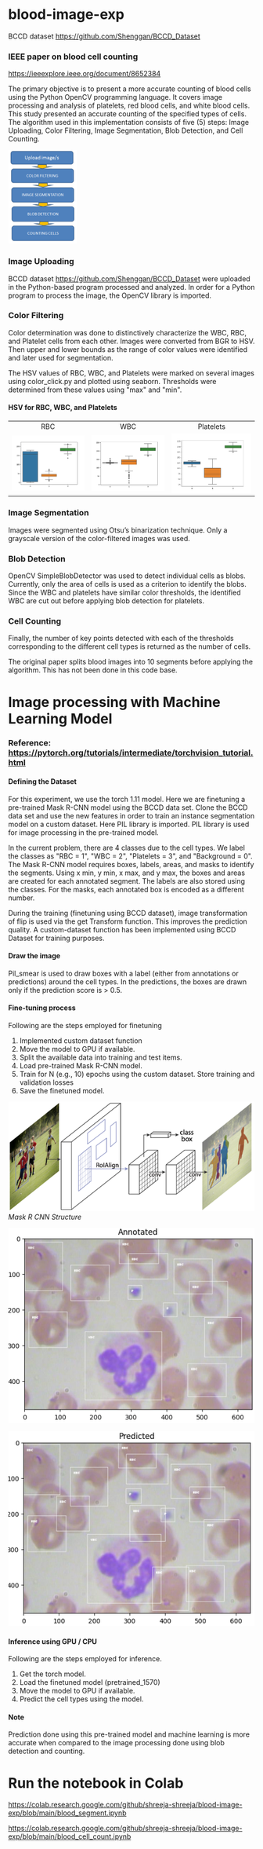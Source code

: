 # blood-image-exp
BCCD dataset https://github.com/Shenggan/BCCD_Dataset

### IEEE paper on blood cell counting
https://ieeexplore.ieee.org/document/8652384

The primary objective is to present a more accurate counting of blood cells using the Python OpenCV programming language. It covers image processing and analysis of platelets, red blood cells, and white blood cells. This study presented an accurate counting of the specified types of cells. The algorithm used in this implementation consists of five (5) steps: Image Uploading, Color Filtering, Image Segmentation, Blob Detection, and Cell Counting.

![img](algorithm.png)

### Image Uploading

BCCD dataset https://github.com/Shenggan/BCCD_Dataset were uploaded in the Python-based program processed and analyzed. In order for a Python program to process the image, the OpenCV library is imported.

### Color Filtering

Color determination was done to distinctively characterize the WBC, RBC, and Platelet cells from each other. Images were converted from BGR to HSV. Then upper and lower bounds as the range of color values were identified and later used for segmentation.

The HSV values of RBC, WBC, and Platelets were marked on several images using color_click.py and plotted using seaborn. Thresholds were determined from these values using "max" and "min".

#### HSV for RBC, WBC, and Platelets 

<table>
  <tr> <td align="center"> RBC </td> <td align="center"> WBC </td> <td align="center"> Platelets </td> </tr>
  <tr> <td> <img src="outputrbc.png" width=270 title="RBC-HSV"/></td> <td><img src="outputwbc.png" width=270 title="WBC-HSV"/></td> <td><img src="outputplatelets.png" width=270 title="Platelets-HSV"/></td> </tr>
</table>

### Image Segmentation
 
Images were segmented using Otsu’s binarization technique. Only a grayscale version of the color-filtered images was used.

### Blob Detection

OpenCV SimpleBlobDetector was used to detect individual cells as blobs. Currently, only the area of cells is used as a criterion to identify the blobs. Since the WBC and platelets have similar color thresholds, the identified WBC are cut out before applying blob detection for platelets.

### Cell Counting

Finally, the number of key points detected with each of the thresholds corresponding to the different cell types is returned as the number of cells.



The original paper splits blood images into 10 segments before applying the algorithm. This has not been done in this code base.


# Image processing with Machine Learning Model

### Reference: https://pytorch.org/tutorials/intermediate/torchvision_tutorial.html 

#### Defining the Dataset

For this experiment, we use the torch 1.11 model. Here we are finetuning a pre-trained Mask R-CNN model using the BCCD data set. Clone the BCCD data set and use the new features in order to train an instance segmentation model on a custom dataset. Here PIL library is imported. 
PIL library is used for image processing in the pre-trained model. 

In the current problem, there are 4 classes due to the cell types. We label the classes as "RBC = 1", "WBC = 2", "Platelets = 3", and "Background = 0". The Mask R-CNN model requires boxes, labels, areas, and masks to identify the segments. Using x min, y min, x max, and y max, the boxes and areas are created for each annotated segment. The labels are also stored using the classes. For the masks, each annotated box is encoded as a different number. 

During the training (finetuning using BCCD dataset), image transformation of flip is used via the get Transform function. This improves the prediction quality. A custom-dataset function has been implemented using BCCD Dataset for training purposes.  

#### Draw the image 

Pil_smear is used to draw boxes with a label (either from annotations or predictions) around the cell types. In the predictions, the boxes are drawn only if the prediction score is > 0.5. 

#### Fine-tuning process

Following are the steps employed for finetuning

1. Implemented custom dataset function
2. Move the model to GPU if available. 
3. Split the available data into training and test items.
4. Load pre-trained Mask R-CNN model.
5. Train for N (e.g., 10) epochs using the custom dataset. Store training and validation losses
6. Save the finetuned model.


![img](Mask_R_CNN.png) 
*Mask R CNN Structure*




![img](Anotated_Image.png)

![img](Predicted_Image.png)



#### Inference using GPU / CPU

Following are the steps employed for inference.

1. Get the torch model.
2. Load the finetuned model (pretrained_1570)
3. Move the model to GPU if available.
4. Predict the cell types using the model. 

#### Note 

Prediction done using this pre-trained model and machine learning is more accurate when compared to the image processing done using blob detection and counting.



# Run the notebook in Colab
https://colab.research.google.com/github/shreeja-shreeja/blood-image-exp/blob/main/blood_segment.ipynb

https://colab.research.google.com/github/shreeja-shreeja/blood-image-exp/blob/main/blood_cell_count.ipynb
